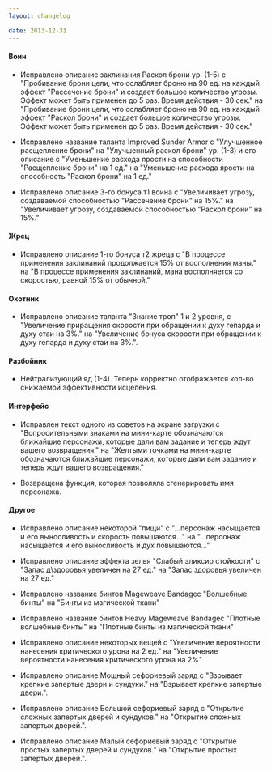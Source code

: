 ```yaml
---
layout: changelog

date: 2013-12-31
---
```


#### Воин
 
- Исправлено описание заклинания Раскол брони ур. (1-5) с
"Пробивание брони цели, что ослабляет броню на 90 ед. на каждый эффект "Рассечение брони" и создает большое количество угрозы. Эффект может быть применен до 5 раз. Время действия - 30 сек." на
"Пробивание брони цели, что ослабляет броню на 90 ед. на каждый эффект "Раскол брони" и создает большое количество угрозы. Эффект может быть применен до 5 раз. Время действия - 30 сек."
 
- Исправлено название таланта Improved Sunder Armor с "Улучшенное расщепление брони"  на "Улучшенный раскол брони" ур. (1-3) и его описание с
"Уменьшение расхода ярости на способности "Расщепление брони" на 1 ед." на
"Уменьшение расхода ярости на способность "Раскол брони" на 1 ед."
 
- Исправлено описание 3-го бонуса т1 воина с
"Увеличивает угрозу, создаваемой способностью "Рассечение брони" на 15%." на
"Увеличивает угрозу, создаваемой способностью "Раскол брони" на 15%."


#### Жрец
 
- Исправлено описание 1-го бонуса т2 жреца с
"В процессе применения заклинаний продолжается 15% от восполнения маны." на
"В процессе применения заклинаний, мана восполняется со скоростью, равной 15% от обычной."
 
 
#### Охотник
 
- Исправлено описание таланта "Знание троп" 1 и 2 уровня, с
"Увеличение приращения скорости при обращении к духу гепарда и духу стаи на 3%." на
"Увеличение бонуса скорости при обращении к духу гепарда и духу стаи на 3%.".
 
 
#### Разбойник
 
- Нейтрализующий яд (1-4). Теперь корректно отображается кол-во снижаемой эффективности исцеления.
 
 
#### Интерфейс
 
- Исправлен текст одного из советов на экране загрузки с
"Вопросительными знаками на мини-карте обозначаются ближайшие персонажи, которые дали вам задание и теперь ждут вашего возвращения." на
"Желтыми точками на мини-карте обозначаются ближайшие персонажи, которые дали вам задание и теперь ждут вашего возвращения."
 
- Возвращена функция, которая позволяла сгенерировать имя персонажа.
 
 
#### Другое
 
- Исправлено описание некоторой "пищи" с
"...персонаж насыщается и его выносливость и скорость повышаются..." на
"...персонаж насыщается и его выносливость и дух повышаются..."
 
- Исправлено описание эффекта зелья "Слабый эликсир стойкости" с
"Запас д\здоровья увеличен на 27 ед." на
"Запас здоровья увеличен на 27 ед."
 
- Исправлено название бинтов Mageweave Bandageс "Волшебные бинты" на "Бинты из магической ткани" 
 
- Исправлено название бинтов Heavy Mageweave Bandagec "Плотные волшебные бинты" на "Плотные бинты из магической ткани"
 
- Исправлено описание некоторых вещей с
"Увеличение вероятности нанесения критического урона на 2 ед." на
"Увеличение вероятности нанесения критического урона на 2%"
 
- Исправлено описание Мощный сефориевый заряд с
"Взрывает крепкие запертые двери и сундуки." на
"Взрывает крепкие запертые двери.".
 
- Исправлено описание Большой сефориевый заряд с
"Открытие сложных запертых дверей и сундуков." на
"Открытие сложных запертых дверей.".
 
- Исправлено описание Малый сефориевый заряд с
"Открытие простых запертых дверей и сундуков." на
"Открытие простых запертых дверей.".
